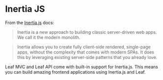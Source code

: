 # Inertia JS

From the [Inertia.js](https://inertiajs.com/) docs:

> Inertia is a new approach to building classic server-driven web apps. We call it the modern monolith.

> Inertia allows you to create fully client-side rendered, single-page apps, without the complexity that comes with modern SPAs. It does this by leveraging existing server-side patterns that you already love.

Leaf MVC and Leaf API come with built-in support for Inertia.js. This means you can build amazing frontend applications using Inertia.js and Leaf.



